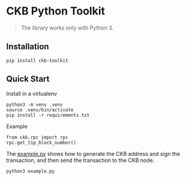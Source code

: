 # CKB Python Toolkit

> The library works only with Python 3.

## Installation

```
pip install ckb-toolkit
```

## Quick Start

Install in a virtualenv

```
python3 -m venv .venv
source .venv/bin/activate
pip install -r requirements.txt
```

Example

```
from ckb.rpc import rpc
rpc.get_tip_block_number()
```

The [example.py](https://github.com/duanyytop/ckb-python-toolkit/blob/master/example.py) shows how to generate the CKB address and sign the transaction, and then send the transaction to the CKB node.

```
python3 example.py
```
